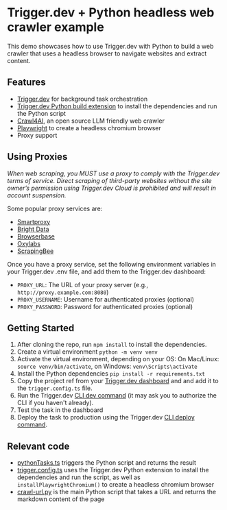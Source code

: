 # Trigger.dev + Python headless web crawler example

This demo showcases how to use Trigger.dev with Python to build a web crawler that uses a headless browser to navigate websites and extract content.

## Features

- [Trigger.dev](https://trigger.dev) for background task orchestration
- [Trigger.dev Python build extension](https://trigger.dev/docs/config/extensions/pythonExtension) to install the dependencies and run the Python script
- [Crawl4AI](https://github.com/unclecode/crawl4ai), an open source LLM friendly web crawler
- [Playwright](https://playwright.dev/) to create a headless chromium browser
- Proxy support

## Using Proxies

_When web scraping, you MUST use a proxy to comply with the Trigger.dev terms of service. Direct scraping of third-party websites without the site owner’s permission using Trigger.dev Cloud is prohibited and will result in account suspension._

Some popular proxy services are:

- [Smartproxy](https://smartproxy.com/)
- [Bright Data](https://brightdata.com/)
- [Browserbase](https://browserbase.com/)
- [Oxylabs](https://oxylabs.io/)
- [ScrapingBee](https://scrapingbee.com/)

Once you have a proxy service, set the following environment variables in your Trigger.dev .env file, and add them to the Trigger.dev dashboard:

- `PROXY_URL`: The URL of your proxy server (e.g., `http://proxy.example.com:8080`)
- `PROXY_USERNAME`: Username for authenticated proxies (optional)
- `PROXY_PASSWORD`: Password for authenticated proxies (optional)

## Getting Started

1. After cloning the repo, run `npm install` to install the dependencies.
2. Create a virtual environment `python -m venv venv`
3. Activate the virtual environment, depending on your OS: On Mac/Linux: `source venv/bin/activate`, on Windows: `venv\Scripts\activate`
4. Install the Python dependencies `pip install -r requirements.txt`
5. Copy the project ref from your [Trigger.dev dashboard](https://cloud.trigger.dev) and and add it to the `trigger.config.ts` file.
6. Run the Trigger.dev [CLI dev command](https://trigger.dev/docs/cli-dev-commands#cli-dev-command) (it may ask you to authorize the CLI if you haven't already).
7. Test the task in the dashboard
8. Deploy the task to production using the Trigger.dev [CLI deploy command](https://trigger.dev/docs/cli-deploy-commands#cli-deploy-command).

## Relevant code

- [pythonTasks.ts](./src/trigger/pythonTasks.ts) triggers the Python script and returns the result
- [trigger.config.ts](./trigger.config.ts) uses the Trigger.dev Python extension to install the dependencies and run the script, as well as `installPlaywrightChromium()` to create a headless chromium browser
- [crawl-url.py](./src/python/crawl-url.py) is the main Python script that takes a URL and returns the markdown content of the page
